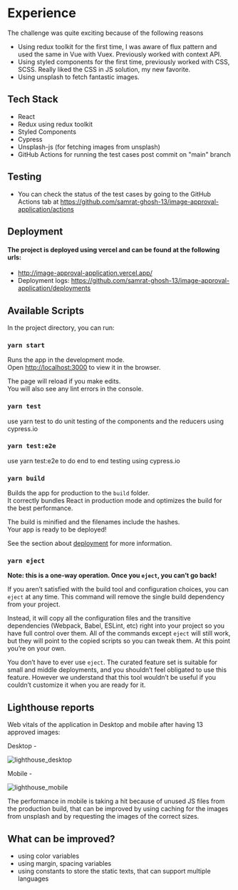 # Experience

The challenge was quite exciting because of the following reasons
- Using redux toolkit for the first time, I was aware of flux pattern and used the same in Vue with Vuex. Previously worked with context API.
- Using styled components for the first time, previously worked with CSS, SCSS. Really liked the CSS in JS solution, my new favorite.
- Using unsplash to fetch fantastic images.

## Tech Stack

- React
- Redux using redux toolkit
- Styled Components
- Cypress
- Unsplash-js (for fetching images from unsplash)
- GitHub Actions for running the test cases post commit on "main" branch

## Testing

- You can check the status of the test cases by going to the GitHub Actions tab at https://github.com/samrat-ghosh-13/image-approval-application/actions

## Deployment

#### The project is deployed using vercel and can be found at the following urls: 
- http://image-approval-application.vercel.app/
- Deployment logs: https://github.com/samrat-ghosh-13/image-approval-application/deployments

## Available Scripts

In the project directory, you can run:

### `yarn start`

Runs the app in the development mode.<br />
Open [http://localhost:3000](http://localhost:3000) to view it in the browser.

The page will reload if you make edits.<br />
You will also see any lint errors in the console.

### `yarn test`

use yarn test to do unit testing of the components and the reducers using cypress.io

### `yarn test:e2e`

use yarn test:e2e to do end to end testing using cypress.io

### `yarn build`

Builds the app for production to the `build` folder.<br />
It correctly bundles React in production mode and optimizes the build for the best performance.

The build is minified and the filenames include the hashes.<br />
Your app is ready to be deployed!

See the section about [deployment](https://facebook.github.io/create-react-app/docs/deployment) for more information.

### `yarn eject`

**Note: this is a one-way operation. Once you `eject`, you can’t go back!**

If you aren’t satisfied with the build tool and configuration choices, you can `eject` at any time. This command will remove the single build dependency from your project.

Instead, it will copy all the configuration files and the transitive dependencies (Webpack, Babel, ESLint, etc) right into your project so you have full control over them. All of the commands except `eject` will still work, but they will point to the copied scripts so you can tweak them. At this point you’re on your own.

You don’t have to ever use `eject`. The curated feature set is suitable for small and middle deployments, and you shouldn’t feel obligated to use this feature. However we understand that this tool wouldn’t be useful if you couldn’t customize it when you are ready for it.

## Lighthouse reports

Web vitals of the application in Desktop and mobile after having 13 approved images: 

Desktop -

![lighthouse_desktop](https://user-images.githubusercontent.com/22419506/134580577-a7aab341-1f0f-46a0-820e-e23efe38ba7e.png)

Mobile - 

![lighthouse_mobile](https://user-images.githubusercontent.com/22419506/134629726-7bf086e5-ee10-4ae7-9ed7-598eef16e078.png)

The performance in mobile is taking a hit because of unused JS files from the production build, that can be improved by using caching for the images from unsplash and by requesting the images of the correct sizes. 

## What can be improved? 

- using color variables
- using margin, spacing variables
- using constants to store the static texts, that can support multiple languages




